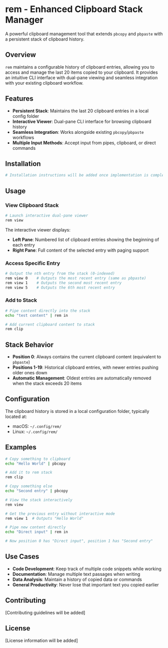 # rem - Enhanced Clipboard Stack Manager

A powerful clipboard management tool that extends `pbcopy` and `pbpaste` with a persistent stack of clipboard history.

## Overview

`rem` maintains a configurable history of clipboard entries, allowing you to access and manage the last 20 items copied to your clipboard. It provides an intuitive CLI interface with dual-pane viewing and seamless integration with your existing clipboard workflow.

## Features

- **Persistent Stack**: Maintains the last 20 clipboard entries in a local config folder
- **Interactive Viewer**: Dual-pane CLI interface for browsing clipboard history
- **Seamless Integration**: Works alongside existing `pbcopy`/`pbpaste` workflows
- **Multiple Input Methods**: Accept input from pipes, clipboard, or direct commands

## Installation

```bash
# Installation instructions will be added once implementation is complete
```

## Usage

### View Clipboard Stack

```bash
# Launch interactive dual-pane viewer
rem view
```

The interactive viewer displays:
- **Left Pane**: Numbered list of clipboard entries showing the beginning of each entry
- **Right Pane**: Full content of the selected entry with paging support

### Access Specific Entry

```bash
# Output the nth entry from the stack (0-indexed)
rem view 0    # Outputs the most recent entry (same as pbpaste)
rem view 1    # Outputs the second most recent entry
rem view 5    # Outputs the 6th most recent entry
```

### Add to Stack

```bash
# Pipe content directly into the stack
echo "test content" | rem in

# Add current clipboard content to stack
rem clip
```

## Stack Behavior

- **Position 0**: Always contains the current clipboard content (equivalent to `pbpaste`)
- **Positions 1-19**: Historical clipboard entries, with newer entries pushing older ones down
- **Automatic Management**: Oldest entries are automatically removed when the stack exceeds 20 items

## Configuration

The clipboard history is stored in a local configuration folder, typically located at:
- macOS: `~/.config/rem/`
- Linux: `~/.config/rem/`

## Examples

```bash
# Copy something to clipboard
echo "Hello World" | pbcopy

# Add it to rem stack
rem clip

# Copy something else
echo "Second entry" | pbcopy

# View the stack interactively
rem view

# Get the previous entry without interactive mode
rem view 1  # Outputs "Hello World"

# Pipe new content directly
echo "Direct input" | rem in

# Now position 0 has "Direct input", position 1 has "Second entry"
```

## Use Cases

- **Code Development**: Keep track of multiple code snippets while working
- **Documentation**: Manage multiple text passages when writing
- **Data Analysis**: Maintain a history of copied data or commands
- **General Productivity**: Never lose that important text you copied earlier

## Contributing

[Contributing guidelines will be added]

## License

[License information will be added]
